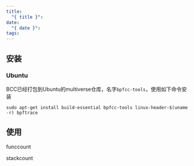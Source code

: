 ```yaml
---
title:
  "{ title }": 
date:
  "{ date }": 
tags:
---
```

## 安装
### Ubuntu
BCC已经打包到Ubuntu的multiverse仓库，名字`bpfcc-tools`，使用如下命令安装
```console
sudo apt-get install build-essential bpfcc-tools linux-header-$(uname -r) bpftrace
```

## 使用
funccount

stackcount